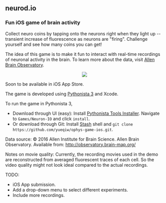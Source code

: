 ## neurod.io 
### Fun iOS game of brain activity

Collect neuro coins by tapping onto the neurons right when they light up -- transient increase of fluorescence as neurons are "firing". Challenge yourself and see how many coins you can get! 

The idea of this game is to make it fun to interact with real-time recordings of neuronal activity in the brain. To learn more about the data, visit [Allen Brain Observatory](http://observatory.brain-map.org/).

<p align="center"> 
<img src="assets/crop_sierra2_15fps_256.gif">
</p>

Soon to be available in iOS App Store. 

The game is developed using [Pythonista 3](http://omz-software.com/pythonista/) and Xcode. 

To run the game in Pythonista 3, 
- Download through UI (easy): Install [Pythonista Tools Installer](https://github.com/ywangd/pythonista-tools-installer). Navigate to `Games/Neuron-IO` and click `install`. 
- Or download through Git: Install [Stash](https://github.com/ywangd/stash) shell and `git clone https://github.com/yueqiw/ophys-game-ios.git`.

Data source: 
© 2016 Allen Institute for Brain Science. Allen Brain Observatory. Available from: http://observatory.brain-map.org/


Notes on movie quality: Currently, the recording movies used in the demo are reconstructed from averaged fluorescent traces of each cell. So the video quality might not look ideal compared to the actual recordings. 

TODO: 
- iOS App submission. 
- Add a drop-down menu to select different experiments.
- Include more recordings. 

